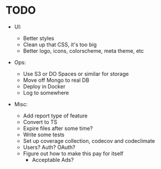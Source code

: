 # TODO

* UI:
  * Better styles
  * Clean up that CSS, it's too big
  * Better logo, icons, colorscheme, meta theme, etc

* Ops:
  * Use S3 or DO Spaces or similar for storage
  * Move off Mongo to real DB
  * Deploy in Docker
  * Log to somewhere

* Misc:
  * Add report type of feature
  * Convert to TS
  * Expire files after some time?
  * Write some tests
  * Set up coverage collection, codecov and codeclimate
  * Users? Auth? OAuth?
  * Figure out how to make this pay for itself
    * Acceptable Ads?

